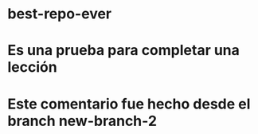 # best-repo-ever
# Es una prueba para completar una lección
# Este comentario fue hecho desde el branch new-branch-2